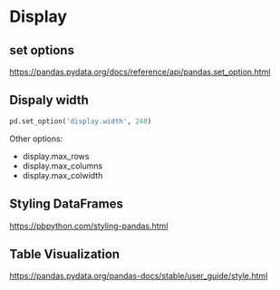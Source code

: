 # Display

## set options
https://pandas.pydata.org/docs/reference/api/pandas.set_option.html

## Dispaly width
```py
pd.set_option('display.width', 240)
```

Other options:
- display.max_rows
- display.max_columns
- display.max_colwidth

## Styling DataFrames
https://pbpython.com/styling-pandas.html

## Table Visualization
https://pandas.pydata.org/pandas-docs/stable/user_guide/style.html
